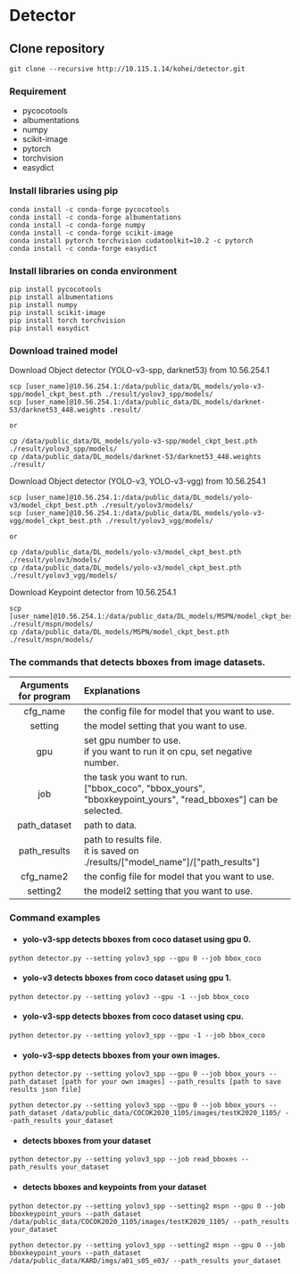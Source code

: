 # Detector

## Clone repository
```
git clone --recursive http://10.115.1.14/kohei/detector.git 
```



### Requirement
* pycocotools
* albumentations
* numpy
* scikit-image
* pytorch
* torchvision
* easydict



### Install libraries using pip
```
conda install -c conda-forge pycocotools
conda install -c conda-forge albumentations
conda install -c conda-forge numpy
conda install -c conda-forge scikit-image
conda install pytorch torchvision cudatoolkit=10.2 -c pytorch
conda install -c conda-forge easydict
```


### Install libraries on conda environment
```
pip install pycocotools
pip install albumentations
pip install numpy
pip install scikit-image
pip install torch torchvision
pip install easydict
```


### Download trained model
Download Object detector (YOLO-v3-spp, darknet53) from 10.56.254.1
```
scp [user_name]@10.56.254.1:/data/public_data/DL_models/yolo-v3-spp/model_ckpt_best.pth ./result/yolov3_spp/models/
scp [user_name]@10.56.254.1:/data/public_data/DL_models/darknet-53/darknet53_448.weights .result/

or

cp /data/public_data/DL_models/yolo-v3-spp/model_ckpt_best.pth ./result/yolov3_spp/models/
cp /data/public_data/DL_models/darknet-53/darknet53_448.weights ./result/
```

Download Object detector (YOLO-v3, YOLO-v3-vgg) from 10.56.254.1
```
scp [user_name]@10.56.254.1:/data/public_data/DL_models/yolo-v3/model_ckpt_best.pth ./result/yolov3/models/
scp [user_name]@10.56.254.1:/data/public_data/DL_models/yolo-v3-vgg/model_ckpt_best.pth ./result/yolov3_vgg/models/

or

cp /data/public_data/DL_models/yolo-v3/model_ckpt_best.pth ./result/yolov3/models/
cp /data/public_data/DL_models/yolo-v3/model_ckpt_best.pth ./result/yolov3_vgg/models/
```

Download Keypoint detector from 10.56.254.1
```
scp [user_name]@10.56.254.1:/data/public_data/DL_models/MSPN/model_ckpt_best.pth ./result/mspn/models/
cp /data/public_data/DL_models/MSPN/model_ckpt_best.pth ./result/mspn/models/
```


### The commands that detects bboxes from image datasets.

|Arguments for program|Explanations|
|:---:|:---|
|cfg_name|the config file for model that you want to use.|
|setting|the model setting that you want to use.|
|gpu| set gpu number to use. <br> if you want to run it on cpu, set negative number.|
|job| the task you want to run. <br> ["bbox_coco", "bbox_yours", "bboxkeypoint_yours", "read_bboxes"] can be selected.|
|path_dataset| path to data. |
|path_results| path to results file. <br> it is saved on ./results/["model_name"]/["path_results"]|
|cfg_name2|the config file for model that you want to use.|
|setting2|the model2 setting that you want to use.|


### Command examples
* #### yolo-v3-spp detects bboxes from coco dataset using gpu 0.
```
python detector.py --setting yolov3_spp --gpu 0 --job bbox_coco
```

* #### yolo-v3 detects bboxes from coco dataset using gpu 1.
```
python detector.py --setting yolov3 --gpu -1 --job bbox_coco
```

* #### yolo-v3-spp detects bboxes from coco dataset using cpu.
```
python detector.py --setting yolov3_spp --gpu -1 --job bbox_coco
```

* #### yolo-v3-spp detects bboxes from your own images.
```
python detector.py --setting yolov3_spp --gpu 0 --job bbox_yours --path_dataset [path for your own images] --path_results [path to save results json file]

python detector.py --setting yolov3_spp --gpu 0 --job bbox_yours --path_dataset /data/public_data/COCOK2020_1105/images/testK2020_1105/ --path_results your_dataset
```

* #### detects bboxes from your dataset
```
python detector.py --setting yolov3_spp --job read_bboxes --path_results your_dataset
```

* #### detects bboxes and keypoints from your dataset
```
python detector.py --setting yolov3_spp --setting2 mspn --gpu 0 --job bboxkeypoint_yours --path_dataset /data/public_data/COCOK2020_1105/images/testK2020_1105/ --path_results your_dataset

python detector.py --setting yolov3_spp --setting2 mspn --gpu 0 --job bboxkeypoint_yours --path_dataset /data/public_data/KARD/imgs/a01_s05_e03/ --path_results your_dataset
```
